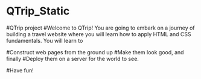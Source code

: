 # QTrip_Static
#QTrip project
#Welcome to QTrip! You are going to embark on a journey of building a travel website where you will learn how to apply HTML and CSS fundamentals. You will learn to

#Construct web pages from the ground up
#Make them look good, and finally
#Deploy them on a server for the world to see.

#Have fun!
